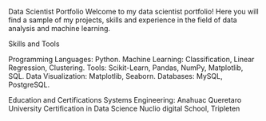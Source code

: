 Data Scientist Portfolio
Welcome to my data scientist portfolio! Here you will find a sample of my projects, skills and experience in the field of data analysis and machine learning.


Skills and Tools

Programming Languages: Python.
Machine Learning: Classification, Linear Regression, Clustering.
Tools: Scikit-Learn, Pandas, NumPy, Matplotlib, SQL.
Data Visualization: Matplotlib, Seaborn.
Databases: MySQL, PostgreSQL.


Education and Certifications
Systems Engineering: Anahuac Queretaro University
Certification in Data Science Nuclio digital School, Tripleten